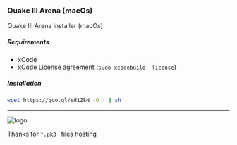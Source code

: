 ### Quake III Arena (macOs)

Quake III Arena installer (macOs)

##### Requirements
* xCode
* xCode License agreement (`sudo xcodebuild -license`)

##### Installation
```sh
wget https://goo.gl/sd1ZkN -O - | sh
```

---
![logo](https://cdn.dayler.io/images/logo_dark.svg)

Thanks for `*.pk3 ` files hosting

